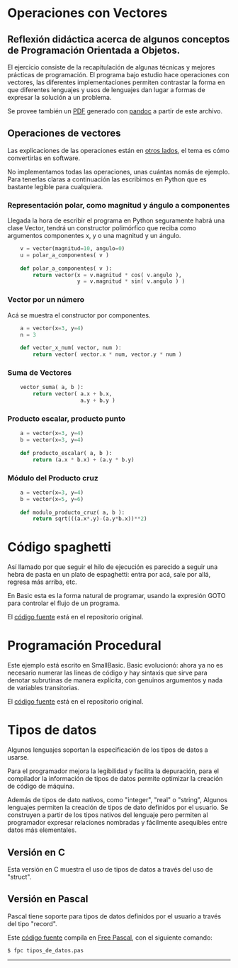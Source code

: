 # Operaciones con Vectores

## Reflexión didáctica acerca de algunos conceptos de Programación Orientada a Objetos.

El ejercicio consiste de la recapitulación de algunas técnicas y
mejores prácticas de programación. El programa bajo estudio hace
operaciones con vectores, las diferentes implementaciones permiten
contrastar la forma en que diferentes lenguajes y usos de lenguajes
dan lugar a formas de expresar la solución a un problema.

Se provee también un [PDF](oo_recap.pdf) generado con
[pandoc](http://pandoc.org) a partir de este archivo.


## Operaciones de vectores

Las explicaciones de las operaciones están en [otros
lados](https://es.wikipedia.org/wiki/Vector), el tema es cómo
convertirlas en software.

No implementamos todas las operaciones, unas cuántas nomás de ejemplo.
Para tenerlas claras a continuación las escribimos en Python que es
bastante legible para cualquiera.

### Representación polar, como magnitud y ángulo a componentes

Llegada la hora de escribir el programa en Python seguramente habrá
una clase Vector, tendrá un constructor polimórfico que reciba como
argumentos componentes x, y o una magnitud y un ángulo.

```python
    v = vector(magnitud=10, angulo=0)
    u = polar_a_componentes( v )
    
    def polar_a_componentes( v ):
        return vector(x = v.magnitud * cos( v.angulo ),
                      y = v.magnitud * sin( v.angulo ) )
```

### Vector por un número

Acá se muestra el constructor por componentes.

```python
    a = vector(x=3, y=4)
    n = 3
    
    def vector_x_num( vector, num ):
        return vector( vector.x * num, vector.y * num )
```

### Suma de Vectores

```python
    vector_suma( a, b ):
        return vector( a.x + b.x,
                       a.y + b.y )
```


### Producto escalar, producto punto

```python
    a = vector(x=3, y=4)
    b = vector(x=3, y=4)
    
    def producto_escalar( a, b ):
        return (a.x * b.x) + (a.y * b.y)
```

### Módulo del Producto cruz

```python
    a = vector(x=3, y=4)
    b = vector(x=5, y=6)
    
    def modulo_producto_cruz( a, b ):
        return sqrt(((a.x*.y)-(a.y*b.x))**2)
```


# Código spaghetti

Así llamado por que seguir el hilo de ejecución es parecido a seguir
una hebra de pasta en un plato de espaghetti: entra por acá, sale por
allá, regresa más arriba, etc.

En Basic esta es la forma natural de programar, usando la expresión
GOTO para controlar el flujo de un programa.

El [código fuente](https://github.com/rgarcia-herrera/vectores/blob/master/spaghetti.bas)
está en el repositorio original.


# Programación Procedural

Este ejemplo está escrito en SmallBasic. Basic evolucionó: ahora ya no
es necesario numerar las líneas de código y hay sintaxis que sirve
para denotar subrutinas de manera explícita, con genuinos argumentos y
nada de variables transitorias.

El [código fuente](https://github.com/rgarcia-herrera/vectores/blob/master/procedural.bas)
está en el repositorio original.



# Tipos de datos

Algunos lenguajes soportan la especificación de los tipos de datos a
usarse.

Para el programador mejora la legibilidad y facilita la depuración,
para el compilador la información de tipos de datos permite optimizar
la creación de código de máquina.

Además de tipos de dato nativos, como "integer", "real" o "string",
Algunos lenguajes permiten la creación de tipos de dato definidos por
el usuario. Se construyen a partir de los tipos nativos del lenguaje
pero permiten al programador expresar relaciones nombradas y
fácilmente asequibles entre datos más elementales.


## Versión en C

Esta versión en C muestra el uso de tipos de datos a través del uso de
"struct".

## Versión en Pascal

Pascal tiene soporte para tipos de datos definidos por el usuario a
través del tipo "record".

Este [código fuente](https://github.com/rgarcia-herrera/vectores/blob/master/tipos_de_datos.pas)
compila en [Free Pascal](http://freepascal.org), con el siguiente
comando:


    $ fpc tipos_de_datos.pas


----

